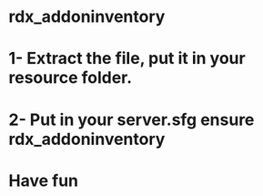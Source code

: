 # rdx_addoninventory

# 1- Extract the file, put it in your resource folder.
# 2- Put in your server.sfg ensure rdx_addoninventory
# Have fun
